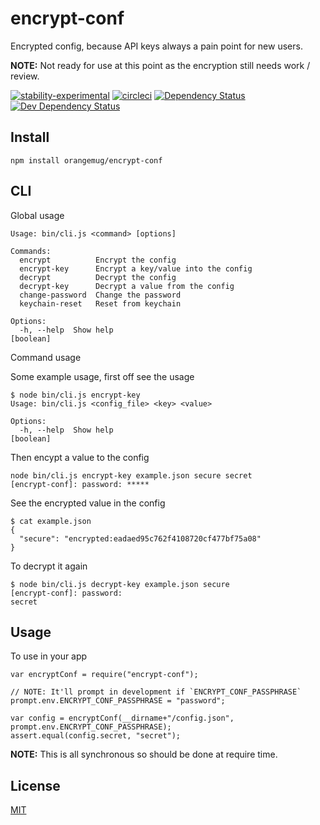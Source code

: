 # encrypt-conf
Encrypted config, because API keys always a pain point for new users.

**NOTE:** Not ready for use at this point as the encryption still needs work / review.

[![stability-experimental](https://img.shields.io/badge/stability-experimental-orange.svg)][stability]
[![circleci](https://circleci.com/gh/orangemug/encrypt-conf.png)][circleci]
[![Dependency Status](https://david-dm.org/orangemug/encrypt-conf.svg)][dm-prod]
[![Dev Dependency Status](https://david-dm.org/orangemug/encrypt-conf/dev-status.svg)][dm-dev]

[stability]: https://github.com/orangemug/stability-badges#experimental
[circleci]:  https://circleci.com/gh/orangemug/encrypt-conf
[dm-prod]:   https://david-dm.org/orangemug/encrypt-conf
[dm-dev]:    https://david-dm.org/orangemug/encrypt-conf#info=devDependencies


## Install

    npm install orangemug/encrypt-conf


## CLI
Global usage

    Usage: bin/cli.js <command> [options]

    Commands:
      encrypt          Encrypt the config
      encrypt-key      Encrypt a key/value into the config
      decrypt          Decrypt the config
      decrypt-key      Decrypt a value from the config
      change-password  Change the password
      keychain-reset   Reset from keychain

    Options:
      -h, --help  Show help                                                [boolean]

Command usage


Some example usage, first off see the usage

    $ node bin/cli.js encrypt-key 
    Usage: bin/cli.js <config_file> <key> <value>

    Options:
      -h, --help  Show help                                                [boolean]

Then encypt a value to the config

    node bin/cli.js encrypt-key example.json secure secret
    [encrypt-conf]: password: *****

See the encrypted value in the config

    $ cat example.json 
    {
      "secure": "encrypted:eadaed95c762f4108720cf477bf75a08"
    }

To decrypt it again

    $ node bin/cli.js decrypt-key example.json secure
    [encrypt-conf]: password:  
    secret


## Usage
To use in your app

    var encryptConf = require("encrypt-conf");

    // NOTE: It'll prompt in development if `ENCRYPT_CONF_PASSPHRASE`
    prompt.env.ENCRYPT_CONF_PASSPHRASE = "password";

    var config = encryptConf(__dirname+"/config.json", prompt.env.ENCRYPT_CONF_PASSPHRASE);
    assert.equal(config.secret, "secret");

**NOTE:** This is all synchronous so should be done at require time.


## License
[MIT](LICENSE)
